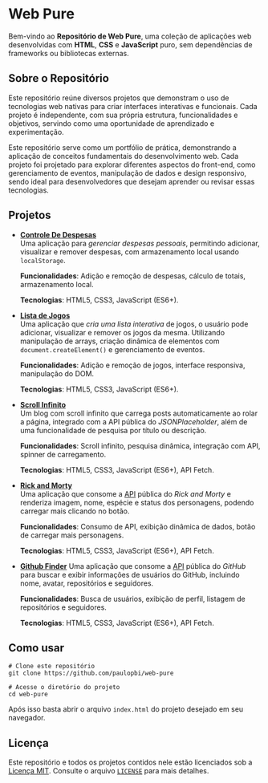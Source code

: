 # Web Pure

Bem-vindo ao **Repositório de Web Pure**, uma coleção de aplicações web desenvolvidas com **HTML**, **CSS** e **JavaScript** puro, sem dependências de frameworks ou bibliotecas externas.

## Sobre o Repositório

Este repositório reúne diversos projetos que demonstram o uso de tecnologias web nativas para criar interfaces interativas e funcionais. Cada projeto é independente, com sua própria estrutura, funcionalidades e objetivos, servindo como uma oportunidade de aprendizado e experimentação.

Este repositório serve como um portfólio de prática, demonstrando a aplicação de conceitos fundamentais do desenvolvimento web. Cada projeto foi projetado para explorar diferentes aspectos do front-end, como gerenciamento de eventos, manipulação de dados e design responsivo, sendo ideal para desenvolvedores que desejam aprender ou revisar essas tecnologias.

## Projetos

- **[Controle De Despesas](./controle-de-despesas/)**  
  Uma aplicação para _gerenciar despesas pessoais_, permitindo adicionar, visualizar e remover despesas, com armazenamento local usando `localStorage`.

  **Funcionalidades**: Adição e remoção de despesas, cálculo de totais, armazenamento local.

  **Tecnologias**: HTML5, CSS3, JavaScript (ES6+).

- **[Lista de Jogos](./lista-de-jogos/)**  
  Uma aplicação que _cria uma lista interativa_ de jogos, o usuário pode adicionar, visualizar e remover os jogos da mesma. Utilizando manipulação de arrays, criação dinâmica de elementos com `document.createElement()` e gerenciamento de eventos.

  **Funcionalidades**: Adição e remoção de jogos, interface responsiva, manipulação do DOM.

  **Tecnologias**: HTML5, CSS3, JavaScript (ES6+).

- **[Scroll Infinito](./scroll-infinito/)**  
  Um blog com scroll infinito que carrega posts automaticamente ao rolar a página, integrado com a API pública do _JSONPlaceholder_, além de uma funcionalidade de pesquisa por título ou descrição.

  **Funcionalidades**: Scroll infinito, pesquisa dinâmica, integração com API, spinner de carregamento.

  **Tecnologias**: HTML5, CSS3, JavaScript (ES6+), API Fetch.

- **[Rick and Morty](./rick-and-morty/)**  
   Uma aplicação que consome a [API](https://rickandmortyapi.com/documentation) pública do _Rick and Morty_ e renderiza imagem, nome, espécie e status dos personagens, podendo carregar mais clicando no botão.

  **Funcionalidades**: Consumo de API, exibição dinâmica de dados, botão de carregar mais personagens.

  **Tecnologias**: HTML5, CSS3, JavaScript (ES6+), API Fetch.

- **[Github Finder](./github-finder/)**
  Uma aplicação que consome a [API](https://docs.github.com/en/rest) pública do _GitHub_ para buscar e exibir informações de usuários do GitHub, incluindo nome, avatar, repositórios e seguidores.

  **Funcionalidades**: Busca de usuários, exibição de perfil, listagem de repositórios e seguidores.

  **Tecnologias**: HTML5, CSS3, JavaScript (ES6+), API Fetch.

## Como usar

```shell
# Clone este repositório
git clone https://github.com/paulopbi/web-pure

# Acesse o diretório do projeto
cd web-pure
```

Após isso basta abrir o arquivo `index.html` do projeto desejado em seu navegador.

## Licença

Este repositório e todos os projetos contidos nele estão licenciados sob a [Licença MIT](LICENSE). Consulte o arquivo [`LICENSE`](./LICENSE) para mais detalhes.
